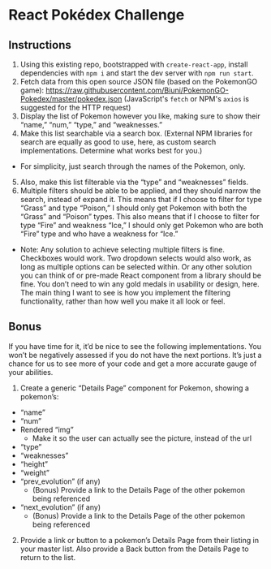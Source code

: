 # React Pokédex Challenge

## Instructions

1. Using this existing repo, bootstrapped with `create-react-app`, install dependencies with `npm i` and start the dev server with `npm run start`.
2. Fetch data from this open source JSON file (based on the PokemonGO game): https://raw.githubusercontent.com/Biuni/PokemonGO-Pokedex/master/pokedex.json (JavaScript's `fetch` or NPM's `axios` is suggested for the HTTP request)
3. Display the list of Pokemon however you like, making sure to show their “name,” “num,” “type,” and “weaknesses.”
4. Make this list searchable via a search box. (External NPM libraries for search are equally as good to use, here, as custom search implementations. Determine what works best for you.)

- For simplicity, just search through the names of the Pokemon, only.

5. Also, make this list filterable via the “type” and “weaknesses” fields.
6. Multiple filters should be able to be applied, and they should narrow the search, instead of expand it. This means that if I choose to filter for type “Grass” and type “Poison,” I should only get Pokemon with both the “Grass” and “Poison” types. This also means that if I choose to filter for type “Fire” and weakness “Ice,” I should only get Pokemon who are both “Fire” type and who have a weakness for “Ice.”

- Note: Any solution to achieve selecting multiple filters is fine. Checkboxes would work. Two dropdown selects would also work, as long as multiple options can be selected within. Or any other solution you can think of or pre-made React component from a library should be fine. You don’t need to win any gold medals in usability or design, here. The main thing I want to see is how you implement the filtering functionality, rather than how well you make it all look or feel.

## Bonus

If you have time for it, it’d be nice to see the following implementations. You won’t be negatively assessed if you do not have the next portions. It’s just a chance for us to see more of your code and get a more accurate gauge of your abilities.

1. Create a generic “Details Page” component for Pokemon, showing a pokemon’s:

- “name”
- “num”
- Rendered “img”
  - Make it so the user can actually see the picture, instead of the url
- “type”
- “weaknesses”
- “height”
- “weight”
- “prev_evolution” (if any)
  - (Bonus) Provide a link to the Details Page of the other pokemon being referenced
- “next_evolution” (if any)
  - (Bonus) Provide a link to the Details Page of the other pokemon being referenced

2. Provide a link or button to a pokemon’s Details Page from their listing in your master list. Also provide a Back button from the Details Page to return to the list.

